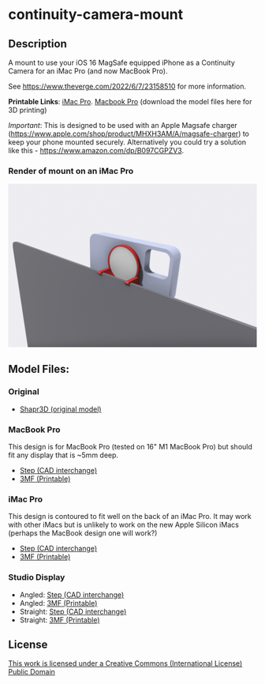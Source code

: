 # continuity-camera-mount

## Description

A mount to use your iOS 16 MagSafe equipped iPhone as a Continuity Camera for an iMac Pro (and now MacBook Pro).

See https://www.theverge.com/2022/6/7/23158510 for more information.

**Printable Links**: [iMac Pro](https://www.printables.com/model/225801-imac-pro-continuity-camera-mount). [Macbook Pro](https://www.printables.com/model/226109-macbook-pro-continuity-camera-mount) (download the model files here for 3D printing)

*Important*: This is designed to be used with an Apple Magsafe charger (https://www.apple.com/shop/product/MHXH3AM/A/magsafe-charger) to keep your phone mounted securely. Alternatively you could try a solution like this - https://www.amazon.com/dp/B097CGPZV3.

### Render of mount on an iMac Pro

![iMac Pro Render](Images/IMG_0018.PNG)

## Model Files:

### Original

* [Shapr3D (original model)](Originals/Magsafe%20Camera%20Mount.shapr)

### MacBook Pro

This design is for MacBook Pro (tested on 16" M1 MacBook Pro) but should fit any display that is ~5mm deep.

* [Step (CAD interchange)](STEP%20Files/Magsafe%20Camera%20Mount_MacBook%20Pro.step)
* [3MF (Printable)](Printable%20Files/Magsafe%20Camera%20Mount_MacBook%20Pro.3mf)

### iMac Pro

This design is contoured to fit well on the back of an iMac Pro. It may work with other iMacs but is unlikely to work on the new Apple Silicon iMacs (perhaps the MacBook design one will work?)

* [Step (CAD interchange)](STEP%20Files/Magsafe%20Camera%20Mount_iMac%20Pro.step)
* [3MF (Printable)](Printable%20Files/Magsafe%20Camera%20Mount_iMac%20Pro.3mf)

### Studio Display

* Angled: [Step (CAD interchange)](STEP%20Files/Magsafe%20Camera%20Mount_Studio%20Display%20(Angled).step)
* Angled: [3MF (Printable)](Printable%20Files/Magsafe%20Camera%20Mount_Studio%20Display%20(Angled).3mf)
* Straight: [Step (CAD interchange)](STEP%20Files/Magsafe%20Camera%20Mount_Studio%20Display%20(Straight).step)
* Straight: [3MF (Printable)](Printable%20Files/Magsafe%20Camera%20Mount_Studio%20Display%20(Straight).3mf)

## License

[This work is licensed under a
Creative Commons (International License)
Public Domain](https://creativecommons.org/share-your-work/public-domain/cc0/)
